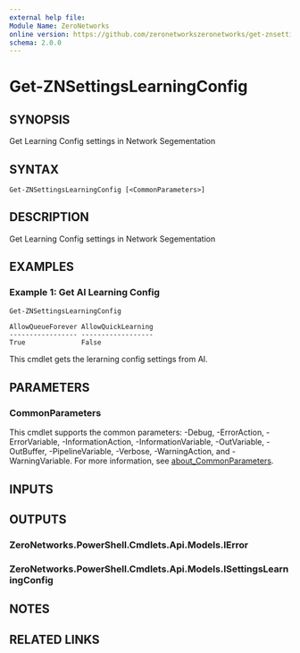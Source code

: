 ```yaml
---
external help file:
Module Name: ZeroNetworks
online version: https://github.com/zeronetworkszeronetworks/get-znsettingslearningconfig
schema: 2.0.0
---
```


# Get-ZNSettingsLearningConfig

## SYNOPSIS
Get Learning Config settings in Network Segementation

## SYNTAX

```
Get-ZNSettingsLearningConfig [<CommonParameters>]
```

## DESCRIPTION
Get Learning Config settings in Network Segementation

## EXAMPLES

### Example 1: Get AI Learning Config
```powershell
Get-ZNSettingsLearningConfig
```

```output
AllowQueueForever AllowQuickLearning
----------------- ------------------
True              False
```

This cmdlet gets the lerarning config settings from AI.

## PARAMETERS

### CommonParameters
This cmdlet supports the common parameters: -Debug, -ErrorAction, -ErrorVariable, -InformationAction, -InformationVariable, -OutVariable, -OutBuffer, -PipelineVariable, -Verbose, -WarningAction, and -WarningVariable. For more information, see [about_CommonParameters](http://go.microsoft.com/fwlink/?LinkID=113216).

## INPUTS

## OUTPUTS

### ZeroNetworks.PowerShell.Cmdlets.Api.Models.IError

### ZeroNetworks.PowerShell.Cmdlets.Api.Models.ISettingsLearningConfig

## NOTES

## RELATED LINKS

